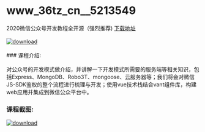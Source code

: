 # www_36tz_cn__5213549
2020微信公众号开发教程全开源（强烈推荐)
[下载地址](http://www.36tz.cn/article/5213549 "下载地址")
<br/></br>[![download](http://36tz.cn/muke_img/2020_06_1-300x210.png "下载地址")](http://www.36tz.cn/article/5213549 "下载地址")
<br/></br>### 课程介绍:<br/></br>对公众号的开发模式做介绍，并讲解一下开发模式所需要的服务端等相关知识，包括Express、MongoDB、Robo3T、mongoose、云服务器等；我们将会对微信JS-SDK鉴权的整个流程进行梳理与开发；使用vue技术栈结合vant组件库，构建web应用并集成到微信公众平台中。

### 课程截图:
[![download](http://36tz.cn/muke_img/2020_06_2.png "下载地址")](http://www.36tz.cn/article/5213549 "下载地址")
